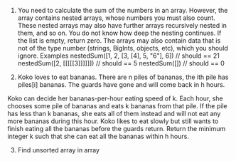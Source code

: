1. You need to calculate the sum of the numbers in an array. However, the array contains nested arrays, whose numbers you must also count.  These nested arrays may also have further arrays recursively nested in them, and so on. You do not know how deep the nesting continues. If the list is empty, return zero.
    The arrays may also contain data that is not of the type number (strings, BigInts, objects, etc), which you should ignore.
    Examples
    nestedSum([1, 2, [3, [4], 5, "6"], 6]) // should == 21
    nestedSum([2, [[[[[3]]]]]]) // should == 5
    nestedSum([]) // should == 0

2. Koko loves to eat bananas. There are n piles of bananas, the ith pile has piles[i] bananas. The guards have gone and will come back in h hours.

Koko can decide her bananas-per-hour eating speed of k. Each hour, she chooses some pile of bananas and eats k bananas from that pile. If the pile has less than k bananas, she eats all of them instead and will not eat any more bananas during this hour.
Koko likes to eat slowly but still wants to finish eating all the bananas before the guards return.
Return the minimum integer k such that she can eat all the bananas within h hours.

3. Find unsorted array in array
